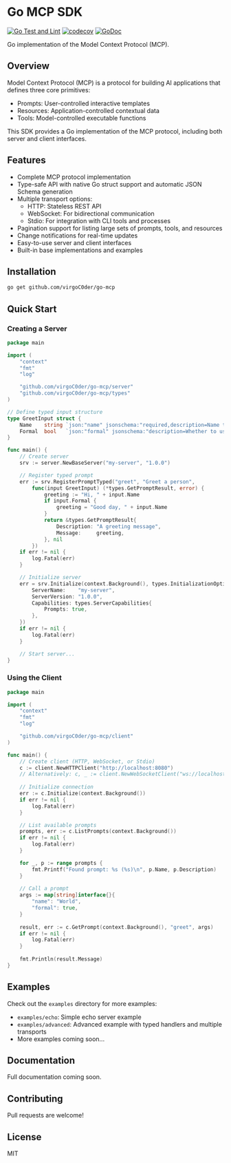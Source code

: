 # Go MCP SDK

[![Go Test and Lint](https://github.com/virgoC0der/go-mcp/actions/workflows/go.yml/badge.svg)](https://github.com/virgoC0der/go-mcp/actions/workflows/go.yml)
[![codecov](https://codecov.io/gh/virgoC0der/go-mcp/branch/main/graph/badge.svg)](https://codecov.io/gh/virgoC0der/go-mcp)
[![GoDoc](https://godoc.org/github.com/virgoC0der/go-mcp?status.svg)](https://godoc.org/github.com/virgoC0der/go-mcp)

Go implementation of the Model Context Protocol (MCP).

## Overview

Model Context Protocol (MCP) is a protocol for building AI applications that defines three core primitives:

- Prompts: User-controlled interactive templates
- Resources: Application-controlled contextual data
- Tools: Model-controlled executable functions

This SDK provides a Go implementation of the MCP protocol, including both server and client interfaces.

## Features

- Complete MCP protocol implementation
- Type-safe API with native Go struct support and automatic JSON Schema generation
- Multiple transport options:
  - HTTP: Stateless REST API
  - WebSocket: For bidirectional communication
  - Stdio: For integration with CLI tools and processes
- Pagination support for listing large sets of prompts, tools, and resources
- Change notifications for real-time updates
- Easy-to-use server and client interfaces
- Built-in base implementations and examples

## Installation

```bash
go get github.com/virgoC0der/go-mcp
```

## Quick Start

### Creating a Server

```go
package main

import (
    "context"
    "fmt"
    "log"

    "github.com/virgoC0der/go-mcp/server"
    "github.com/virgoC0der/go-mcp/types"
)

// Define typed input structure
type GreetInput struct {
    Name    string `json:"name" jsonschema:"required,description=Name to greet"`
    Formal  bool   `json:"formal" jsonschema:"description=Whether to use formal greeting"`
}

func main() {
    // Create server
    srv := server.NewBaseServer("my-server", "1.0.0")

    // Register typed prompt
    err := srv.RegisterPromptTyped("greet", "Greet a person", 
        func(input GreetInput) (*types.GetPromptResult, error) {
            greeting := "Hi, " + input.Name
            if input.Formal {
                greeting = "Good day, " + input.Name
            }
            return &types.GetPromptResult{
                Description: "A greeting message",
                Message:     greeting,
            }, nil
        })
    if err != nil {
        log.Fatal(err)
    }

    // Initialize server
    err = srv.Initialize(context.Background(), types.InitializationOptions{
        ServerName:    "my-server",
        ServerVersion: "1.0.0",
        Capabilities: types.ServerCapabilities{
            Prompts: true,
        },
    })
    if err != nil {
        log.Fatal(err)
    }

    // Start server...
}
```

### Using the Client

```go
package main

import (
    "context"
    "fmt"
    "log"

    "github.com/virgoC0der/go-mcp/client"
)

func main() {
    // Create client (HTTP, WebSocket, or Stdio)
    c := client.NewHTTPClient("http://localhost:8080")
    // Alternatively: c, _ := client.NewWebSocketClient("ws://localhost:8081/ws")
    
    // Initialize connection
    err := c.Initialize(context.Background())
    if err != nil {
        log.Fatal(err)
    }

    // List available prompts
    prompts, err := c.ListPrompts(context.Background())
    if err != nil {
        log.Fatal(err)
    }

    for _, p := range prompts {
        fmt.Printf("Found prompt: %s (%s)\n", p.Name, p.Description)
    }
    
    // Call a prompt
    args := map[string]interface{}{
        "name": "World",
        "formal": true,
    }
    
    result, err := c.GetPrompt(context.Background(), "greet", args)
    if err != nil {
        log.Fatal(err)
    }
    
    fmt.Println(result.Message)
}
```

## Examples

Check out the `examples` directory for more examples:

- `examples/echo`: Simple echo server example
- `examples/advanced`: Advanced example with typed handlers and multiple transports
- More examples coming soon...

## Documentation

Full documentation coming soon.

## Contributing

Pull requests are welcome!

## License

MIT
